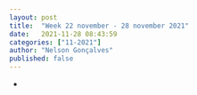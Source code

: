 ```yaml
---
layout: post
title:  "Week 22 november - 28 november 2021"
date:   2021-11-28 08:43:59
categories: ["11-2021"]
author: "Nelson Gonçalves"
published: false
---
```


*

